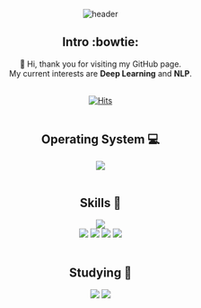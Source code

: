 <!--
**9ooDa/9ooDa** is a ✨ _special_ ✨ repository because its `README.md` (this file) appears on your GitHub profile.

Here are some ideas to get you started:

- 🔭 I’m currently working on ...
- 🌱 I’m currently learning ...
- 👯 I’m looking to collaborate on ...
- 🤔 I’m looking for help with ...
- 💬 Ask me about ...
- 📫 How to reach me: ...
- 😄 Pronouns: ...
- ⚡ Fun fact: ...
-->
<!-- 헤더 -->
<div align=center>
  
![header](https://capsule-render.vercel.app/api?type=rounded&color=gradient&height=300&section=header&text=WELCOME%20TO&desc=Dayeon's%20GitHub&fontColor=FFFFFF&fontSize=90&fontAlignY=50&fontAlign=50&descAlignY=70&descAlign=50&&animation=twinkling)

## Intro :bowtie:
:wave: Hi, thank you for visiting my GitHub page. \
My current interests are __Deep Learning__ and __NLP__.
<br/><br/>

<!--hits-->
[![Hits](https://hits.seeyoufarm.com/api/count/incr/badge.svg?url=https%3A%2F%2Fgithub.com%2F9ooDa&count_bg=%2385CEFD&title_bg=%23D3DFE7&icon=&icon_color=%23FFFFFF&title=hits&edge_flat=false)](https://hits.seeyoufarm.com)
<br/><br/>

<!--운영체제-->
## Operating System :computer:
<img src="https://img.shields.io/badge/macOS-000000?style=flat&logo=macOS&logoColor=white"/>
<br/><br/>

<!--기술스택-->
## Skills :wrench:
  <!--언어-->
  <img src="https://img.shields.io/badge/Python-3776AB?style=flat&logo=Python&logoColor=white"/>
  <br/>

  <!--툴-->
  <img src="https://img.shields.io/badge/Scikitlearn-F7931E?style=flat&logo=scikit-learn&logoColor=white"/>
  <img src="https://img.shields.io/badge/Pandas-150458?style=flat&logo=pandas&logoColor=white"/>
  <img src="https://img.shields.io/badge/NumPy-013243?style=flat&logo=NumPy&logoColor=white"/>
  <img src="https://img.shields.io/badge/SQL-4479A1?style=flat&logo=MySQL&logoColor=white"/>
  <br/><br/>


<!--공부중-->
## Studying :green_book:

  <img src="https://img.shields.io/badge/TensorFlow-FF6F00?style=flat&logo=TensorFlow&logoColor=white"/>
  <img src="https://img.shields.io/badge/PyTorch-EE4C2C?style=flat&logo=PyTorch&logoColor=white"/>
  <br/><br/>
